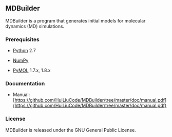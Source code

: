## MDBuilder

MDBuilder is a program that generates initial models for molecular dynamics
(MD) simulations.

### Prerequisites

* [Python](http://www.python.org/) 2.7

* [NumPy](http://www.numpy.org/)

* [PyMOL](http://www.pymol.org/) 1.7.x, 1.8.x

### Documentation

* Manual: [https://github.com/HuiLiuCode/MDBuilder/tree/master/doc/manual.pdf](https://github.com/HuiLiuCode/MDBuilder/tree/master/doc/manual.pdf)

### License

MDBuilder is released under the GNU General Public License.
